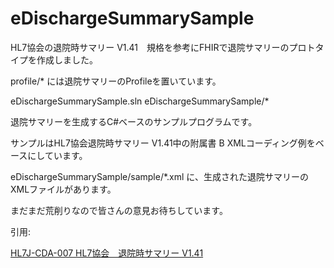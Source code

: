 # eDischargeSummarySample
HL7協会の退院時サマリー V1.41　規格を参考にFHIRで退院サマリーのプロトタイプを作成しました。

profile/* には退院サマリーのProfileを置いています。

eDischargeSummarySample.sln
eDischargeSummarySample/*

退院サマリーを生成するC#ベースのサンプルプログラムです。

サンプルはHL7協会退院時サマリー V1.41中の附属書 B XMLコーディング例をベースにしています。

eDischargeSummarySample/sample/*.xml に、生成された退院サマリーのXMLファイルがあります。

まだまだ荒削りなので皆さんの意見お待ちしています。

引用:

[HL7J-CDA-007 HL7協会　退院時サマリー V1.41](http://www.hl7.jp/library/item/HL7J-CDA-007.pdf)

